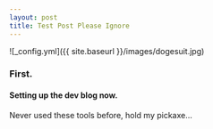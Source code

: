 ```yaml
---
layout: post
title: Test Post Please Ignore
---
```


![_config.yml]({{ site.baseurl }}/images/dogesuit.jpg)

### First.

#### Setting up the dev blog now.

Never used these tools before, hold my pickaxe...


